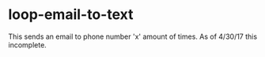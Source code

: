 # loop-email-to-text
This sends an email to phone number 'x' amount of times.
As of 4/30/17 this incomplete.

